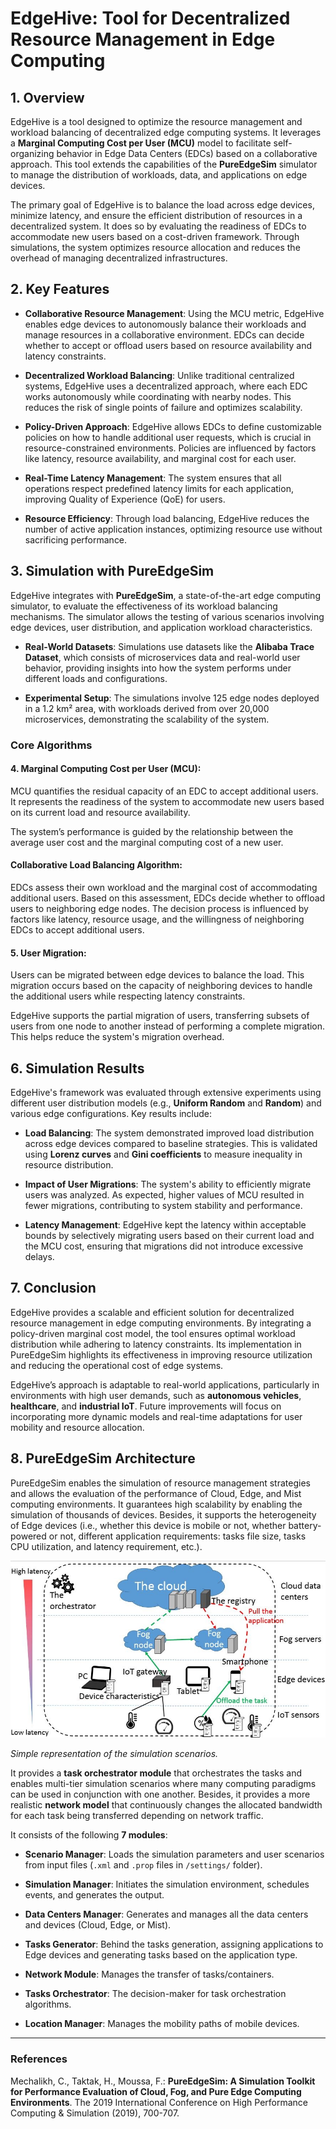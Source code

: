 # **EdgeHive: Tool for Decentralized Resource Management in Edge Computing**

## 1. Overview

EdgeHive is a tool designed to optimize the resource management and workload balancing of decentralized edge computing systems. It leverages a **Marginal Computing Cost per User (MCU)** model to facilitate self-organizing behavior in Edge Data Centers (EDCs) based on a collaborative approach. This tool extends the capabilities of the **PureEdgeSim** simulator to manage the distribution of workloads, data, and applications on edge devices.

The primary goal of EdgeHive is to balance the load across edge devices, minimize latency, and ensure the efficient distribution of resources in a decentralized system. It does so by evaluating the readiness of EDCs to accommodate new users based on a cost-driven framework. Through simulations, the system optimizes resource allocation and reduces the overhead of managing decentralized infrastructures.

## 2. Key Features

- **Collaborative Resource Management**: Using the MCU metric, EdgeHive enables edge devices to autonomously balance their workloads and manage resources in a collaborative environment. EDCs can decide whether to accept or offload users based on resource availability and latency constraints.

- **Decentralized Workload Balancing**: Unlike traditional centralized systems, EdgeHive uses a decentralized approach, where each EDC works autonomously while coordinating with nearby nodes. This reduces the risk of single points of failure and optimizes scalability.

- **Policy-Driven Approach**: EdgeHive allows EDCs to define customizable policies on how to handle additional user requests, which is crucial in resource-constrained environments. Policies are influenced by factors like latency, resource availability, and marginal cost for each user.

- **Real-Time Latency Management**: The system ensures that all operations respect predefined latency limits for each application, improving Quality of Experience (QoE) for users.

- **Resource Efficiency**: Through load balancing, EdgeHive reduces the number of active application instances, optimizing resource use without sacrificing performance.

## 3. Simulation with PureEdgeSim

EdgeHive integrates with **PureEdgeSim**, a state-of-the-art edge computing simulator, to evaluate the effectiveness of its workload balancing mechanisms. The simulator allows the testing of various scenarios involving edge devices, user distribution, and application workload characteristics.

- **Real-World Datasets**: Simulations use datasets like the **Alibaba Trace Dataset**, which consists of microservices data and real-world user behavior, providing insights into how the system performs under different loads and configurations.

- **Experimental Setup**: The simulations involve 125 edge nodes deployed in a 1.2 km² area, with workloads derived from over 20,000 microservices, demonstrating the scalability of the system.

### Core Algorithms

#### 4. Marginal Computing Cost per User (MCU):

MCU quantifies the residual capacity of an EDC to accept additional users. It represents the readiness of the system to accommodate new users based on its current load and resource availability.

The system’s performance is guided by the relationship between the average user cost and the marginal computing cost of a new user.

#### Collaborative Load Balancing Algorithm:

EDCs assess their own workload and the marginal cost of accommodating additional users. Based on this assessment, EDCs decide whether to offload users to neighboring edge nodes. The decision process is influenced by factors like latency, resource usage, and the willingness of neighboring EDCs to accept additional users.

#### 5. User Migration:

Users can be migrated between edge devices to balance the load. This migration occurs based on the capacity of neighboring devices to handle the additional users while respecting latency constraints.

EdgeHive supports the partial migration of users, transferring subsets of users from one node to another instead of performing a complete migration. This helps reduce the system's migration overhead.

## 6. Simulation Results

EdgeHive's framework was evaluated through extensive experiments using different user distribution models (e.g., **Uniform Random** and **Random**) and various edge configurations. Key results include:

- **Load Balancing**: The system demonstrated improved load distribution across edge devices compared to baseline strategies. This is validated using **Lorenz curves** and **Gini coefficients** to measure inequality in resource distribution.

- **Impact of User Migrations**: The system's ability to efficiently migrate users was analyzed. As expected, higher values of MCU resulted in fewer migrations, contributing to system stability and performance.

- **Latency Management**: EdgeHive kept the latency within acceptable bounds by selectively migrating users based on their current load and the MCU cost, ensuring that migrations did not introduce excessive delays.

## 7. Conclusion

EdgeHive provides a scalable and efficient solution for decentralized resource management in edge computing environments. By integrating a policy-driven marginal cost model, the tool ensures optimal workload distribution while adhering to latency constraints. Its implementation in PureEdgeSim highlights its effectiveness in improving resource utilization and reducing the operational cost of edge systems.

EdgeHive’s approach is adaptable to real-world applications, particularly in environments with high user demands, such as **autonomous vehicles**, **healthcare**, and **industrial IoT**. Future improvements will focus on incorporating more dynamic models and real-time adaptations for user mobility and resource allocation.

## 8. PureEdgeSim Architecture

PureEdgeSim enables the simulation of resource management strategies and allows the evaluation of the performance of Cloud, Edge, and Mist computing environments. It guarantees high scalability by enabling the simulation of thousands of devices. Besides, it supports the heterogeneity of Edge devices (i.e., whether this device is mobile or not, whether battery-powered or not, different application requirements: tasks file size, tasks CPU utilization, and latency requirement, etc.).

![Environment](https://github.com/CharafeddineMechalikh/PureEdgeSim/blob/master/PureEdgeSim/files/scenario.JPG)

*Simple representation of the simulation scenarios.*

It provides a **task orchestrator module** that orchestrates the tasks and enables multi-tier simulation scenarios where many computing paradigms can be used in conjunction with one another. Besides, it provides a more realistic **network model** that continuously changes the allocated bandwidth for each task being transferred depending on network traffic.

It consists of the following **7 modules**:

- **Scenario Manager**: Loads the simulation parameters and user scenarios from input files (`.xml` and `.prop` files in `/settings/` folder).
  
- **Simulation Manager**: Initiates the simulation environment, schedules events, and generates the output.

- **Data Centers Manager**: Generates and manages all the data centers and devices (Cloud, Edge, or Mist).

- **Tasks Generator**: Behind the tasks generation, assigning applications to Edge devices and generating tasks based on the application type.

- **Network Module**: Manages the transfer of tasks/containers.

- **Tasks Orchestrator**: The decision-maker for task orchestration algorithms.

- **Location Manager**: Manages the mobility paths of mobile devices.

---

### References

Mechalikh, C., Taktak, H., Moussa, F.: **PureEdgeSim: A Simulation Toolkit for Performance Evaluation of Cloud, Fog, and Pure Edge Computing Environments**. The 2019 International Conference on High Performance Computing & Simulation (2019), 700-707.

